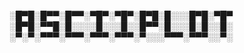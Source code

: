 ░█▀█░█▀▀░█▀▀░▀█▀░▀█▀░█▀█░█░░░█▀█░▀█▀
░█▀█░▀▀█░█░░░░█░░░█░░█▀▀░█░░░█░█░░█░
░▀░▀░▀▀▀░▀▀▀░▀▀▀░▀▀▀░▀░░░▀▀▀░▀▀▀░░▀░
